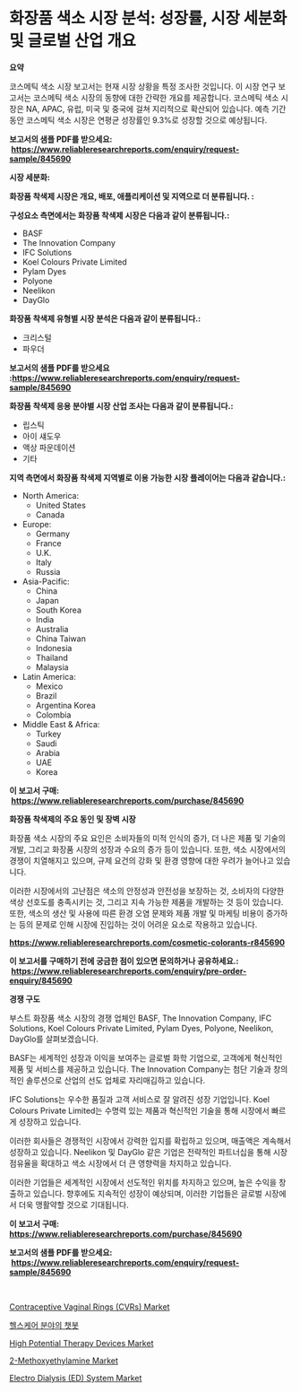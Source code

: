 <p><h1>화장품 색소 시장 분석: 성장률, 시장 세분화 및 글로벌 산업 개요</h1></p><p><strong>요약</strong></p>
<p><p>코스메틱 색소 시장 보고서는 현재 시장 상황을 특정 조사한 것입니다. 이 시장 연구 보고서는 코스메틱 색소 시장의 동향에 대한 간략한 개요를 제공합니다. 코스메틱 색소 시장은 NA, APAC, 유럽, 미국 및 중국에 걸쳐 지리적으로 확산되어 있습니다. 예측 기간 동안 코스메틱 색소 시장은 연평균 성장률인 9.3%로 성장할 것으로 예상됩니다.</p></p>
<p><strong>보고서의 샘플 PDF를 받으세요: &nbsp;<a href="https://www.reliableresearchreports.com/enquiry/request-sample/845690">https://www.reliableresearchreports.com/enquiry/request-sample/845690</a></strong></p>
<p><strong>시장 세분화:</strong></p>
<p><strong> 화장품 착색제 시장은 개요, 배포, 애플리케이션 및 지역으로 더 분류됩니다. :</strong></p>
<p><strong>구성요소 측면에서는 화장품 착색제 시장은 다음과 같이 분류됩니다.:</strong></p>
<p><ul><li>BASF</li><li>The Innovation Company</li><li>IFC Solutions</li><li>Koel Colours Private Limited</li><li>Pylam Dyes</li><li>Polyone</li><li>Neelikon</li><li>DayGlo</li></ul></p>
<p><strong> 화장품 착색제 유형별 시장 분석은 다음과 같이 분류됩니다.:</strong></p>
<p><ul><li>크리스털</li><li>파우더</li></ul></p>
<p><strong>보고서의 샘플 PDF를 받으세요 :<a href="https://www.reliableresearchreports.com/enquiry/request-sample/845690">https://www.reliableresearchreports.com/enquiry/request-sample/845690</a></strong></p>
<p><strong> 화장품 착색제 응용 분야별 시장 산업 조사는 다음과 같이 분류됩니다.:</strong></p>
<p><ul><li>립스틱</li><li>아이 섀도우</li><li>액상 파운데이션</li><li>기타</li></ul></p>
<p><strong>지역 측면에서 화장품 착색제 지역별로 이용 가능한 시장 플레이어는 다음과 같습니다.:</strong></p>
<p><ul>
    <li>
        North America:
        <ul>
            <li>United States</li>
            <li>Canada</li>
        </ul>
    </li>
    <li>
        Europe:
        <ul>
            <li>Germany</li>
            <li>France</li>
            <li>U.K.</li>
            <li>Italy</li>
            <li>Russia</li>
        </ul>
    </li>
    <li>
        Asia-Pacific:
        <ul>
            <li>China</li>
            <li>Japan</li>
            <li>South Korea</li>
            <li>India</li>
            <li>Australia</li>
            <li>China Taiwan</li>
            <li>Indonesia</li>
            <li>Thailand</li>
            <li>Malaysia</li>
        </ul>
    </li>
    <li>
        Latin America:
        <ul>
            <li>Mexico</li>
            <li>Brazil</li>
            <li>Argentina Korea</li>
            <li>Colombia</li>
        </ul>
    </li>
    <li>
        Middle East & Africa:
        <ul>
            <li>Turkey</li>
            <li>Saudi</li>
            <li>Arabia</li>
            <li>UAE</li>
            <li>Korea</li>
        </ul>
    </li>
    </ul></p>
<p><strong>이 보고서 구매: &nbsp;<a href="https://www.reliableresearchreports.com/purchase/845690">https://www.reliableresearchreports.com/purchase/845690</a></strong></p>
<p><strong>화장품 착색제의 주요 동인 및 장벽 시장</strong></p>
<p><p>화장품 색소 시장의 주요 요인은 소비자들의 미적 인식의 증가, 더 나은 제품 및 기술의 개발, 그리고 화장품 시장의 성장과 수요의 증가 등이 있습니다. 또한, 색소 시장에서의 경쟁이 치열해지고 있으며, 규제 요건의 강화 및 환경 영향에 대한 우려가 늘어나고 있습니다.</p><p>이러한 시장에서의 고난점은 색소의 안정성과 안전성을 보장하는 것, 소비자의 다양한 색상 선호도를 충족시키는 것, 그리고 지속 가능한 제품을 개발하는 것 등이 있습니다. 또한, 색소의 생산 및 사용에 따른 환경 오염 문제와 제품 개발 및 마케팅 비용이 증가하는 등의 문제로 인해 시장에 진입하는 것이 어려운 요소로 작용하고 있습니다.</p></p>
<p><strong><a href="https://www.reliableresearchreports.com/cosmetic-colorants-r845690">https://www.reliableresearchreports.com/cosmetic-colorants-r845690</a></strong></p>
<p><strong>이 보고서를 구매하기 전에 궁금한 점이 있으면 문의하거나 공유하세요.: &nbsp;<a href="https://www.reliableresearchreports.com/enquiry/pre-order-enquiry/845690">https://www.reliableresearchreports.com/enquiry/pre-order-enquiry/845690</a></strong></p>
<p><strong>경쟁 구도</strong></p>
<p><p>부스트 화장품 색소 시장의 경쟁 업체인 BASF, The Innovation Company, IFC Solutions, Koel Colours Private Limited, Pylam Dyes, Polyone, Neelikon, DayGlo를 살펴보겠습니다. </p><p>BASF는 세계적인 성장과 이익을 보여주는 글로벌 화학 기업으로, 고객에게 혁신적인 제품 및 서비스를 제공하고 있습니다. The Innovation Company는 첨단 기술과 창의적인 솔루션으로 산업의 선도 업체로 자리매김하고 있습니다. </p><p>IFC Solutions는 우수한 품질과 고객 서비스로 잘 알려진 성장 기업입니다. Koel Colours Private Limited는 수명력 있는 제품과 혁신적인 기술을 통해 시장에서 빠르게 성장하고 있습니다. </p><p>이러한 회사들은 경쟁적인 시장에서 강력한 입지를 확립하고 있으며, 매출액은 계속해서 성장하고 있습니다. Neelikon 및 DayGlo 같은 기업은 전략적인 파트너십을 통해 시장 점유율을 확대하고 색소 시장에서 더 큰 영향력을 차지하고 있습니다. </p><p>이러한 기업들은 세계적인 시장에서 선도적인 위치를 차지하고 있으며, 높은 수익을 창출하고 있습니다. 향후에도 지속적인 성장이 예상되며, 이러한 기업들은 글로벌 시장에서 더욱 맹활약할 것으로 기대됩니다.</p></p>
<p><strong>이 보고서 구매: &nbsp; <a href="https://www.reliableresearchreports.com/purchase/845690">https://www.reliableresearchreports.com/purchase/845690</a></strong></p>
<p><strong>보고서의 샘플 PDF를 받으세요: &nbsp;<a href="https://www.reliableresearchreports.com/enquiry/request-sample/845690">https://www.reliableresearchreports.com/enquiry/request-sample/845690</a></strong><strong></strong></p>
<p>&nbsp;</p>
<p><p><a href="https://github.com/julyju69/Market-Research-Report-List-3/blob/main/contraceptive-vaginal-rings-cvrs-market.md">Contraceptive Vaginal Rings (CVRs) Market</a></p><p><a href="https://github.com/Howaoole34545/Market-Research-Report-List-1/blob/main/530270546417.md">헬스케어 분야의 챗봇</a></p><p><a href="https://github.com/nathandecarvalho/Market-Research-Report-List-3/blob/main/high-potential-therapy-devices-market.md">High Potential Therapy Devices Market</a></p><p><a href="https://gentle-editor-9db.notion.site/2-Methoxyethylamine-Market-Outlook-Industry-Overview-and-Forecast-2024-to-2031-cb65b14a80504349acf998c2043d8839">2-Methoxyethylamine Market</a></p><p><a href="https://view.publitas.com/reportprime-1/electro-dialysis-ed-system-market-competitive-analysis-market-trends-and-forecast-to-2031/">Electro Dialysis (ED) System Market</a></p></p>